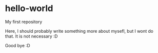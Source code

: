 # hello-world
My first repository


Here, I should probably write something more about mysefl, but I wont do that. It is not necessary :D

Good bye :D
